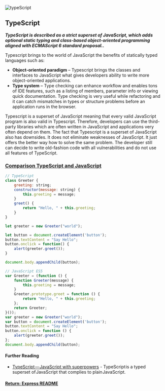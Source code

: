 ![typeScript](https://camo.githubusercontent.com/065b4afb75b7589e814c57603f641ed42ddf01bd/687474703a2f2f616c6578616e6465722e686f6c6272656963682e6f72672f636f6e74656e742f696d616765732f323031362f30312f747970657363726970742d6573362d6573352e706e67)
## TypeScript

___TypeScript is described as a strict superset of JavaScript, which adds optional static typing and class-based object-oriented programming aligned with ECMAScript 6 standard proposal..___

Typescript brings to the world of JavaScript the benefits of statically typed languages such as:
- <b>Object-oriented paradigm</b> – Typescript brings the classes and interfaces to JavaScript what gives developers ability to write more object-oriented applications.
- <b>Type system</b> – Type checking can enhance workflow and enables tons of IDE features, such as a listing of members, parameter info or viewing quick documentation. Type checking is very useful while refactoring and it can catch mismatches in types or structure problems before an application runs in the browser.

Typescript is a superset of JavaScript meaning that every valid JavaScript program is also valid in Typescript. Therefore, developers can use the third-party libraries which are often written in JavaScript and applications very often depend on them. The fact that Typescript is a superset of JavaScript also has downsides. It does not eliminate weaknesses of JavaScript. It just offers the better way how to solve the same problem. The developer still can decide to write old-fashion code with all vulnerabilities and do not use all features of TypeScript.

### [Comparison TypeScript and JavaScript](http://www.typescriptlang.org/play/)
```js
// TypeScript
class Greeter {
    greeting: string;
    constructor(message: string) {
        this.greeting = message;
    }
    greet() {
        return "Hello, " + this.greeting;
    }
}

let greeter = new Greeter("world");

let button = document.createElement('button');
button.textContent = "Say Hello";
button.onclick = function() {
    alert(greeter.greet());
}

document.body.appendChild(button);
```

```js
// JavaScript ES5
var Greeter = (function () {
    function Greeter(message) {
        this.greeting = message;
    }
    Greeter.prototype.greet = function () {
        return "Hello, " + this.greeting;
    };
    return Greeter;
}());
var greeter = new Greeter("world");
var button = document.createElement('button');
button.textContent = "Say Hello";
button.onclick = function () {
    alert(greeter.greet());
};
document.body.appendChild(button);
```
#### Further Reading
- [TypeScript — JavaScript with superpowers](https://medium.freecodecamp.org/typescript-javascript-with-super-powers-a333b0fcabc9) - TypeScript is a typed superset of JavaScript that complies to plain JavaScript.

#### [Return: Express README](../../README.md)
